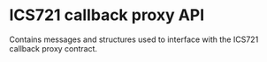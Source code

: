 ICS721 callback proxy API
=======

Contains messages and structures used to interface with the ICS721 callback proxy contract.
